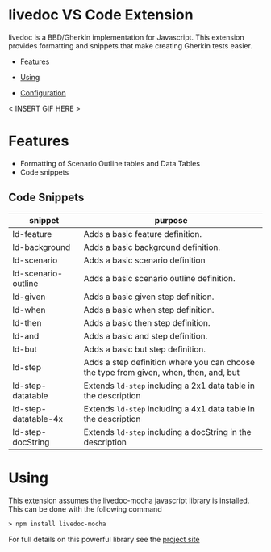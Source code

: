 # livedoc VS Code Extension

livedoc is a BBD/Gherkin implementation for Javascript. This extension provides formatting and snippets
that make creating Gherkin tests easier.

* [Features](#features)

* [Using](#using)

* [Configuration](#configuration)

< INSERT GIF HERE >

# Features
* Formatting of Scenario Outline tables and Data Tables
* Code snippets

## Code Snippets
snippet              | purpose
---                  |---
ld-feature           | Adds a basic feature definition.
ld-background        | Adds a basic background definition.
ld-scenario          | Adds a basic scenario definition
ld-scenario-outline  | Adds a basic scenario outline definition.
ld-given             | Adds a basic given step definition.
ld-when              | Adds a basic when step definition.
ld-then              | Adds a basic then step definition.
ld-and               | Adds a basic and step definition.
ld-but               | Adds a basic but step definition.
ld-step              | Adds a step definition where you can choose the type from given, when, then, and, but
ld-step-datatable    | Extends ```ld-step``` including a 2x1 data table in the description
ld-step-datatable-4x | Extends ```ld-step``` including a 4x1 data table in the description  
ld-step-docString    | Extends ```ld-step``` including a docString in the description

# Using
This extension assumes the livedoc-mocha javascript library is installed. This can be done with the following command

``` ps
> npm install livedoc-mocha
```

For full details on this powerful library see the [project site](https://github.com/dotnetprofessional/LiveDoc/tree/master/packages/livedoc-mocha#livedoc-mocha)
